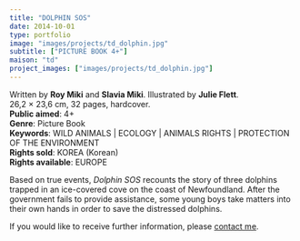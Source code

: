 ```yaml
---
title: "DOLPHIN SOS"
date: 2014-10-01
type: portfolio
image: "images/projects/td_dolphin.jpg"
subtitle: ["PICTURE BOOK 4+"]
maison: "td"
project_images: ["images/projects/td_dolphin.jpg"]
---
```


Written by **Roy Miki** and **Slavia Miki**.
Illustrated by **Julie Flett**.   
26,2 × 23,6 cm, 32 pages, hardcover.   
**Public aimed**: 4+   
**Genre**: Picture Book      
**Keywords**: WILD ANIMALS | ECOLOGY | ANIMALS RIGHTS | PROTECTION OF THE ENVIRONMENT   
**Rights sold**: KOREA (Korean)   
**Rights available**: EUROPE
 
 
Based on true events, *Dolphin SOS* recounts the story of three dolphins 
trapped in an ice-covered cove on the coast of Newfoundland.
After the government fails to provide assistance, some young boys take matters into their own hands 
in order to save the distressed dolphins.






If you would like to receive further information, please [contact me](mailto:melanie.guillaumin.edition@gmail.com).


